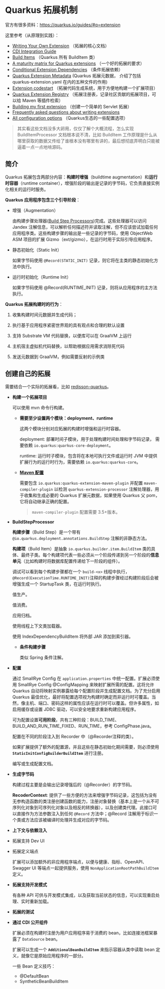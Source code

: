 # Quarkus 拓展机制

官方有很多资料：https://quarkus.io/guides/#q=extension

这里参考（从原理到实践）：

+ [Writing Your Own Extension](https://quarkus.io/guides/writing-extensions) （拓展的核心文档）
+ [CDI Integration Guide](https://quarkus.io/guides/cdi-integration)
+ [Build Items](https://quarkus.io/guides/all-builditems) （Quarkus 所有 BuildItem 类）
+ [A maturity matrix for Quarkus extensions](https://quarkus.io/guides/extension-maturity-matrix) （一个好的拓展的要求）
+ [Conditional Extension Dependencies](https://quarkus.io/guides/conditional-extension-dependencies) （条件拓展依赖）
+ [Quarkus Extension Metadata](https://quarkus.io/guides/extension-metadata) (Quarkus 拓展元数据， 介绍了包括 quarkus-extension.yaml 在内的五种文件的作用)
+ [Extension codestart](https://quarkus.io/guides/extension-codestart) （拓展代码生成系统，用于方便地构建一个扩展项目）
+ [Quarkus Extension Registry](https://quarkus.io/guides/extension-registry-user) （拓展注册表，记录社区贡献的拓展项目，可以给 Maven 等插件检索）
+ [Building my first extension](https://quarkus.io/guides/building-my-first-extension) （创建一个简单的 Servlet 拓展）
+ [Frequently asked questions about writing extensions](https://quarkus.io/guides/extension-faq)
+ [All configuration options](https://quarkus.io/guides/all-config) （Quarkus生态的一些配置选项）

> 其实看这些文档没多大卵用，仅仅了解个大概流程，怎么实现 BuildItemProcessor 文档根本说不清，比如 BuildItem 工作原理是什么从哪里获取的数据又传给了谁根本没有哪里有讲的，最后想彻底弄明白只能被逼着一点一点地啃源码。



## 简介

Quarkus 拓展包含两部分内容：**构建时增强**（buildtime augmentation）和**运行时容器**（runtime container），增强阶段的输出是记录的字节码，它负责直接实例化相关的运行时服务。

**Quarkus 应用程序包含三个引导阶段**：

+ 增强（Augmentation）

  由构建步骤处理器([Build Step Processors](https://quarkus.io/guides/writing-extensions#build-step-processors))完成。这些处理器可以访问 Jandex 注解信息，可以解析任何描述符并读取注解，但不应该尝试加载任何应用程序类。这些构建步骤的输出是一些记录的字节码，使用 ObjectWeb ASM 项目的扩展 Gizmo（ext/gizmo），在运行时用于实际引导应用程序。

+ 静态初始化（Static Init）

  如果字节码使用 `@Record(STATIC_INIT)` 记录，则它将在主类的静态初始化方法中执行。

+ 运行时初始化（Runtime Init）

  如果字节码使用 @Record(RUNTIME_INIT) 记录，则将从应用程序的主方法执行。

**Quarkus 拓展构建时的行为**：

1. 收集构建时间元数据并生成代码；
2. 执行基于应用程序紧密世界观的具有观点和合理的默认设置

3. 支持 Substrate VM 代码替换，以便库可以在 GraalVM 上运行
4. 主机宿主虚拟机代码替换，以帮助根据应用需求消除死代码
5. 发送元数据到 GraalVM，例如需要反射的示例类



## **创建自己的拓展**

需要结合一个实际的拓展看，比如 [redisson-quarkus](quarkus-extension-redisson.md)。

+ **构建一个拓展项目**

  可以使用 mvn 命令行构建。

  + **需要至少设置两个模块：deployment、runtime**

    这两个模块分别对应拓展的构建时增强和运行时容器。

    deployment: 部署时间子模块，用于处理构建时间处理和字节码记录， 需要依赖 `io.quarkus:quarkus-core-deployment`。

    runtime: 运行时子模块，包含将在本地可执行文件或运行时 JVM 中提供扩展行为的运行时行为，需要依赖 `io.quarkus:quarkus-core`。

  + **[Maven 配置](https://quarkus.io/guides/writing-extensions#using-maven)**

    需要包含 `io.quarkus:quarkus-extension-maven-plugin` 并配置 `maven-compiler-plugin` 以检测 `quarkus-extension-processor` 注解处理器，用于收集和生成必要的 Quarkus 扩展元数据，如果使用 Quarkus 父 pom，它将自动继承正确的配置。

    >  `maven-compiler-plugin` 配置需要 3.5+版本。

+ **BuildStepProcessor**

  **构建步骤**（Build Step）是一个带有 `@io.quarkus.deployment.annotations.BuildStep` 注解的非静态方法。

  **构建项**（Build Item）是抽象 `io.quarkus.builder.item.BuildItem` 类的具体、最终子类。每个构建项代表一些必须从一个阶段传递到另一个阶段的**信息单元**（比如构建时将数据库配置传递给下一阶段的组件）。

  调试可以看到每个构建步骤都在一个 `build-<x>` 线程中执行，`@Record(ExecutionTime.RUNTIME_INIT)`注释的构建步骤经过构建阶段后会被增强生成一个 StartupTask 类，在运行时执行。

  值生产。

  值消费。

  应用归档。

  使用线程上下文类加载器。

  使用 IndexDependencyBuildItem 将外部 JAR 添加到索引器。

  + **条件构建步骤**

    类似 Spring 条件注解。

+ **配置**

  通过 SmallRye Config 在 `application.properties` 中统一配置。扩展必须使用 SmallRye Config @ConfigMapping 来映射扩展所需的配置。这将允许 Quarkus 自动将映射实例暴露给每个配置阶段并生成配置文档。为了充分启用 Quarkus 最佳优化，最好将配置选项视为构建时确定而非运行时可覆盖。当然，像主机、端口、密码这样的属性应该在运行时可以覆盖。但许多属性，如启用缓存或设置 JDBC 驱动，可以安全地要求重新构建应用程序。

  可为配置设置**可用阶段**，共有三种阶段：BUILD_TIME、BUILD_AND_RUN_TIME_FIXED、RUN_TIME，参考 ConfigPhase.java。

  配置在不同的阶段注入到 Recorder 中（@Recorder注释的类）。

  如果扩展提供了额外的配置源，并且这些在静态初始化期间需要，则必须使用 **`StaticInitConfigBuilderBuildItem`** 进行注册。

  编写或生成配置文档。

+ **生成字节码**

  构建过程主要是会输出记录增强后的（@Recorder）的字节码。

  **RecoderContext**: 提供了一些方便的方法来增强字节码记录，这包括为没有无参构造函数的类注册创建函数的能力，注册对象替换（基本上是一个从不可序列化对象到可序列化对象以及相反的转换器），以及创建类代理。此接口可以直接作为方法参数注入到任何 `@Record` 方法中；@Record 注解用于标识一个类或方法应该被编译时处理并生成对应的字节码。

+ **上下文与依赖注入**

+ 拓展支持 Dev UI

+ 拓展定义端点

  扩展可以添加额外的非应用程序端点，以便与健康、指标、OpenAPI、Swagger UI 等端点一起提供服务，使用 `NonApplicationRootPathBuildItem` 定义。

+ **拓展支持开发模式**

  有各种 API 可供与开发模式集成，以及获取当前状态的信息，可以实现重启处理、实时重新加载。

+ **拓展的测试**

+ **通过 CDI 公开组件**

  扩展必须在构建时注册为用户应用程序易于消费的 bean，比如连接池框架暴露了 `DataSource` bean。

  扩展可以生成一个 **`AdditionalBeanBuildItem`** 来指示容器从类中读取 bean 定义，就像它是原始应用程序的一部分。

  一些 Bean 定义技巧：

  + @DefaultBean
  + SyntheticBeanBuildItem

